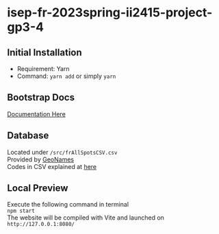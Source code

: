# isep-fr-2023spring-ii2415-project-gp3-4

## Initial Installation

- Requirement: Yarn
- Command: `yarn add` or simply `yarn`

## Bootstrap Docs

[Documentation Here](https://getbootstrap.com/docs/5.3/getting-started/vite/)

## Database

Located under `/src/frAllSpotsCSV.csv`\
Provided by [GeoNames](https://www.geonames.org)\
Codes in CSV explained at [here](https://www.geonames.org/export/codes.html)

## Local Preview

Execute the following command in terminal\
`npm start`\
The website will be compiled with Vite and launched on `http://127.0.0.1:8080/`
